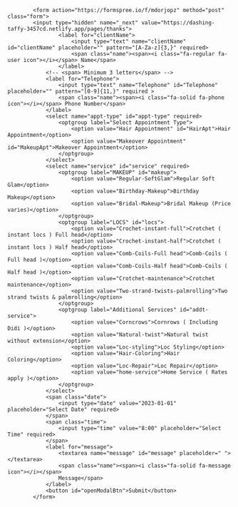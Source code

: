             <form action="https://formspree.io/f/mdorjopz" method="post" class="form">
            <input type="hidden" name="_next" value="https://dashing-taffy-3457cd.netlify.app/pages/thanks">
                    <label for="clientName">
                        <input type="text" name="clientName" id="clientName" placeholder="" pattern="[A-Za-z]{3,}" required>
                        <span class="name"><span><i class="fa-regular fa-user icon"></i></span> Name</span>
                    </label>
                <!-- <span> Minimum 3 letters</span> -->
                <label for="Telephone">
                    <input type="text" name="Telephone" id="Telephone" placeholder="" pattern="[0-9]{11,}" required >
                    <span class="name"><span><i class="fa-solid fa-phone icon"></i></span> Phone Number</span>
                </label>
                <select name="appt-type" id="appt-type" required>
                    <optgroup label="Select Appointment Type">
                        <option value="Hair Appointment" id="HairApt">Hair Appointment</option>
                        <option value="Makeover Appointment" id="MakeupApt">Makeover Appointment</option>
                    </optgroup>
                </select>
                <select name="service" id="service" required>
                    <optgroup label="MAKEUP" id="makeup">
                        <option value="Regular-SoftGlam">Regular Soft Glam</option>
                        <option value="Birthday-Makeup">Birthday Makeup</option>
                        <option value="Bridal-Makeup">Bridal Makeup (Price varies)</option>
                    </optgroup>
                    <optgroup label="LOCS" id="locs">
                        <option value="Crochet-instant-full">Crotchet ( instant locs ) Full head</option>
                        <option value="Crochet-instant-half">Crotchet ( instant locs ) Half head</option>
                        <option value="Comb-Coils-Full head">Comb-Coils ( Full head )</option>
                        <option value="Comb-Coils-Half head">Comb-Coils ( Half head )</option>
                        <option value="Crotchet-maintenance">Crotchet maintenance</option>
                        <option value="Two-strand-twists-palmrolling">Two strand twists & palmrolling</option>
                    </optgroup>
                    <optgroup label="Additional Services" id="addt-service">
                        <option value="Corncrows">Cornrows ( Including Didi )</option>
                        <option value="Natural-twist">Natural twist without extension</option>
                        <option value="Loc-styling">Loc Styling</option>
                        <option value="Hair-Coloring">Hair Coloring</option>
                        <option value="Loc-Repair">Loc Repair</option>
                        <option value="home-service">Home Service ( Rates apply )</option>
                    </optgroup>
                </select>
                <span class="date">
                    <input type="date" value="2023-01-01" placeholder="Select Date" required>
                </span>
                <span class="time">
                    <input type="time" value="8:00" placeholder="Select Time" required>
                </span>
                <label for="message">
                    <textarea name="message" id="message" placeholder=" "></textarea>
                    <span class="name"><span><i class="fa-solid fa-message icon"></i></span>
                    Message</span>
                </label>
                <button id="openModalBtn">Submit</button>
            </form>